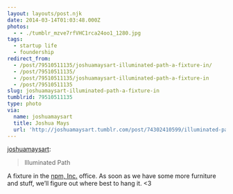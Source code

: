 ```yaml
---
layout: layouts/post.njk
date: 2014-03-14T01:03:48.000Z
photos:
  - - ./tumblr_mzve7rfVHC1rca24oo1_1280.jpg
tags:
  - startup life
  - foundership
redirect_from:
  - /post/79510511135/joshuamaysart-illuminated-path-a-fixture-in/
  - /post/79510511135/
  - /post/79510511135/joshuamaysart-illuminated-path-a-fixture-in
  - /post/79510511135
slug: joshuamaysart-illuminated-path-a-fixture-in
tumblrid: 79510511135
type: photo
via:
  name: joshuamaysart
  title: Joshua Mays
  url: 'http://joshuamaysart.tumblr.com/post/74302410599/illuminated-path'
---
```

<p><a href="http://joshuamaysart.tumblr.com/post/74302410599/illuminated-path" class="tumblr_blog">joshuamaysart</a>:</p>

<blockquote><p>Illuminated Path</p></blockquote>

<p>A fixture in the <a href="http://www.npmjs.com/">npm, Inc.</a> office.  As soon as we have some more furniture and stuff, we&rsquo;ll figure out where best to hang it. &lt;3 </p>
